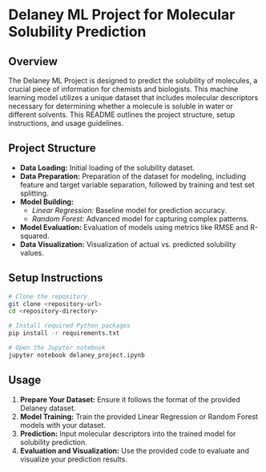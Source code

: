 # Delaney ML Project for Molecular Solubility Prediction

## Overview

The Delaney ML Project is designed to predict the solubility of molecules, a crucial piece of information for chemists and biologists. This machine learning model utilizes a unique dataset that includes molecular descriptors necessary for determining whether a molecule is soluble in water or different solvents. This README outlines the project structure, setup instructions, and usage guidelines.

## Project Structure

- **Data Loading:** Initial loading of the solubility dataset.
- **Data Preparation:** Preparation of the dataset for modeling, including feature and target variable separation, followed by training and test set splitting.
- **Model Building:**
  - *Linear Regression:* Baseline model for prediction accuracy.
  - *Random Forest:* Advanced model for capturing complex patterns.
- **Model Evaluation:** Evaluation of models using metrics like RMSE and R-squared.
- **Data Visualization:** Visualization of actual vs. predicted solubility values.

## Setup Instructions

```bash
# Clone the repository
git clone <repository-url>
cd <repository-directory>

# Install required Python packages
pip install -r requirements.txt

# Open the Jupyter notebook
jupyter notebook delaney_project.ipynb
```

## Usage

1. **Prepare Your Dataset:** Ensure it follows the format of the provided Delaney dataset.
2. **Model Training:** Train the provided Linear Regression or Random Forest models with your dataset.
3. **Prediction:** Input molecular descriptors into the trained model for solubility prediction.
4. **Evaluation and Visualization:** Use the provided code to evaluate and visualize your prediction results.
